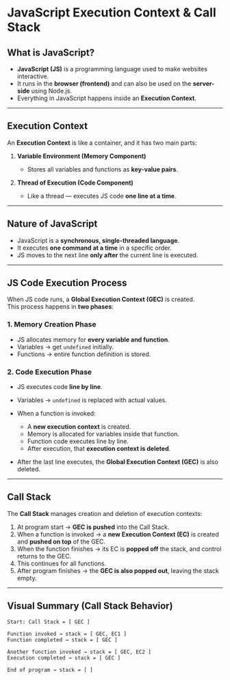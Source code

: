 # JavaScript Execution Context & Call Stack

## What is JavaScript?

- **JavaScript (JS)** is a programming language used to make websites interactive.
- It runs in the **browser (frontend)** and can also be used on the **server-side** using Node.js.
- Everything in JavaScript happens inside an **Execution Context**.

---

## Execution Context

An **Execution Context** is like a container, and it has two main parts:

1. **Variable Environment (Memory Component)**

   - Stores all variables and functions as **key-value pairs**.

2. **Thread of Execution (Code Component)**
   - Like a thread — executes JS code **one line at a time**.

---

## Nature of JavaScript

- JavaScript is a **synchronous, single-threaded language**.
- It executes **one command at a time** in a specific order.
- JS moves to the next line **only after** the current line is executed.

---

## JS Code Execution Process

When JS code runs, a **Global Execution Context (GEC)** is created.  
This process happens in **two phases**:

### 1. Memory Creation Phase

- JS allocates memory for **every variable and function**.
- Variables → get `undefined` initially.
- Functions → entire function definition is stored.

### 2. Code Execution Phase

- JS executes code **line by line**.
- Variables → `undefined` is replaced with actual values.
- When a function is invoked:

  - A **new execution context** is created.
  - Memory is allocated for variables inside that function.
  - Function code executes line by line.
  - After execution, that **execution context is deleted**.

- After the last line executes, the **Global Execution Context (GEC)** is also deleted.

---

## Call Stack

The **Call Stack** manages creation and deletion of execution contexts:

1. At program start → **GEC is pushed** into the Call Stack.
2. When a function is invoked → a **new Execution Context (EC)** is created and **pushed on top** of the GEC.
3. When the function finishes → its EC is **popped off** the stack, and control returns to the GEC.
4. This continues for all functions.
5. After program finishes → the **GEC is also popped out**, leaving the stack empty.

---

## Visual Summary (Call Stack Behavior)

```
Start: Call Stack = [ GEC ]

Function invoked → stack = [ GEC, EC1 ]
Function completed → stack = [ GEC ]

Another function invoked → stack = [ GEC, EC2 ]
Execution completed → stack = [ GEC ]

End of program → stack = [ ]
```
